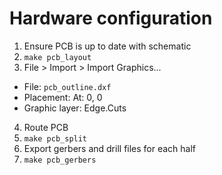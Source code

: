 # Hardware configuration

1. Ensure PCB is up to date with schematic
2. `make pcb_layout`
3. File > Import > Import Graphics...
  - File: `pcb_outline.dxf`
  - Placement: At: 0, 0
  - Graphic layer: Edge.Cuts
4. Route PCB
5. `make pcb_split`
6. Export gerbers and drill files for each half
7. `make pcb_gerbers`

